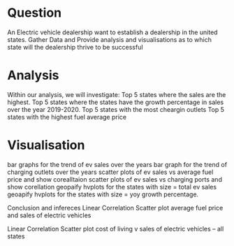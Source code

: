 # Question
An Electric vehicle dealership want to establish a dealership in the united states. Gather Data and Provide analysis and visualisations as to which state will the dealership thrive to be successful

# Analysis
Within our analysis, we will investigate: Top 5 states where the sales are the highest.
Top 5 states where the states have the growth percentage in sales over the year 2019-2020.
Top 5 states with the most cheargin outlets Top 5 states with the highest fuel average price

# Visualisation
bar graphs for the trend of ev sales over the years bar graph for the trend of charging outlets over the years scatter plots of ev sales vs average fuel price and show corealltaion scatter plots of ev sales vs charging ports and show corellation geopaify hvplots for the states with size = total ev sales geoapify hvplots for the states with size = yoy growth percentage.

Conclusion and infereces
Linear Correlation Scatter plot average fuel price and sales of electric vehicles

Linear Correlation Scatter plot cost of living v sales of electric vehicles – all states
